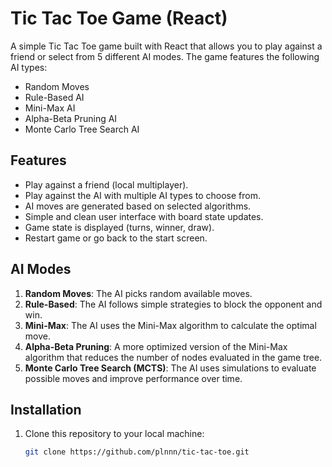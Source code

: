 # Tic Tac Toe Game (React)

A simple Tic Tac Toe game built with React that allows you to play against a friend or select from 5 different AI modes. The game features the following AI types:
- Random Moves
- Rule-Based AI
- Mini-Max AI
- Alpha-Beta Pruning AI
- Monte Carlo Tree Search AI

## Features
- Play against a friend (local multiplayer).
- Play against the AI with multiple AI types to choose from.
- AI moves are generated based on selected algorithms.
- Simple and clean user interface with board state updates.
- Game state is displayed (turns, winner, draw).
- Restart game or go back to the start screen.

## AI Modes

1. **Random Moves**: The AI picks random available moves.
2. **Rule-Based**: The AI follows simple strategies to block the opponent and win.
3. **Mini-Max**: The AI uses the Mini-Max algorithm to calculate the optimal move.
4. **Alpha-Beta Pruning**: A more optimized version of the Mini-Max algorithm that reduces the number of nodes evaluated in the game tree.
5. **Monte Carlo Tree Search (MCTS)**: The AI uses simulations to evaluate possible moves and improve performance over time.

## Installation

1. Clone this repository to your local machine:

   ```bash
   git clone https://github.com/plnnn/tic-tac-toe.git
